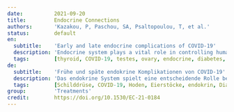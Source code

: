 ```yaml
---
date:          2021-09-20
title:         Endocrine Connections
authors:       'Kazakou, P, Paschou, SA, Psaltopoulou, T, et al.'
status:        default
en:
  subtitle:    'Early and late endocrine complications of COVID-19'
  description: 'Endocrine system plays a vital role in controlling human homeostasis. Understanding the possible effects of COVID-19 on endocrine glands is crucial to prevent and manage endocrine disorders before and during hospitalization in COVID-19-infected patients as well as to follow them up properly upon recovery. Many endocrine glands such as pancreas, hypothalamus and pituitary, thyroid, adrenal glands, testes, and ovaries have been found to express angiotensin-converting enzyme 2 receptors, the main binding site of the virus. Since the pandemic outbreak, various publications focus on the aggravation of preexisting endocrine diseases by COVID-19 infection or the adverse prognosis of the disease in endocrine patients. However, data on endocrine disorders both during the phase of the infection (early complications) and upon recovery (late complications) are scarce. The aim of this review is to identify and discuss early and late endocrine complications of COVID-19. The majority of the available data refer to glucose dysregulation and its reciprocal effect on COVID-19 infection with the main interest focusing on the presentation of new onset of diabetes mellitus. Thyroid dysfunction with low triiodothyronine, low thyroid stimulating hormone, or subacute thyroiditis has been reported. Adrenal dysregulation and impaired spermatogenesis in affected men have been also reported. Complications of other endocrine glands are still not clear. Considering the recent onset of COVID-19 infection, the available follow-up data are limited, and therefore, long-term studies are required to evaluate certain effects of COVID-19 on the endocrine glands. The aim of this article is to review the early and late endocrine complications of COVID-19 and specifically for (1) glucose metabolism, (2) hypothalamus and pituitary, (3) thyroid gland, (4) adrenal glands, (5) reproductive system, and (6) calcium and vitamin D metabolism.'
  tags:        [thyroid, COVID-19, testes, ovary, endocrine, diabetes, vitamin D]
de:
  subtitle:    'Frühe und späte endokrine Komplikationen von COVID-19'
  description: 'Das endokrine System spielt eine entscheidende Rolle bei der Steuerung der menschlichen Homöostase. Das Verständnis der möglichen Auswirkungen von COVID-19 auf die endokrinen Drüsen ist von entscheidender Bedeutung für die Vorbeugung und Behandlung endokriner Störungen vor und während des Krankenhausaufenthalts von COVID-19-infizierten Patienten sowie für eine angemessene Nachsorge nach der Genesung. Viele endokrine Drüsen wie Bauchspeicheldrüse, Hypothalamus und Hypophyse, Schilddrüse, Nebennieren, Hoden und Eierstöcke exprimieren Angiotensin-Converting-Enzyme-2-Rezeptoren, die Hauptbindungsstelle des Virus. Seit dem Ausbruch der Pandemie konzentrieren sich verschiedene Veröffentlichungen auf die Verschlimmerung bereits bestehender endokriner Erkrankungen durch eine COVID-19-Infektion oder die ungünstige Prognose der Krankheit bei endokrinen Patienten. Es liegen jedoch nur wenige Daten zu endokrinen Erkrankungen sowohl während der Infektionsphase (frühe Komplikationen) als auch nach der Genesung (späte Komplikationen) vor. Ziel dieser Übersichtsarbeit ist, frühe und späte endokrine Komplikationen von COVID-19 zu identifizieren und zu diskutieren. Die meisten der verfügbaren Daten beziehen sich auf die Dysregulation des Blutzuckerspiegels und ihre Wechselwirkung mit der COVID-19-Infektion, wobei das Hauptinteresse auf dem Auftreten eines neu auftretenden Diabetes mellitus liegt. Es wurde über Schilddrüsenfunktionsstörungen mit niedrigem Trijodthyronin, niedrigem Thyreoidea-stimulierendem Hormon oder subakuter Thyreoiditis berichtet. Es wurde auch über eine Dysregulation der Nebenniere und eine gestörte Spermatogenese bei betroffenen Männern berichtet. Komplikationen bei anderen endokrinen Drüsen sind noch unklar. In Anbetracht der Tatsache, dass die COVID-19-Infektion erst vor kurzem aufgetreten ist, sind die verfügbaren Follow-up-Daten begrenzt, weshalb Langzeitstudien erforderlich sind, um bestimmte Auswirkungen von COVID-19 auf die endokrinen Drüsen zu bewerten. Ziel dieses Artikels ist, einen Überblick über die frühen und späten endokrinen Komplikationen von COVID-19 zu geben, und zwar speziell für (1) den Glukosestoffwechsel, (2) Hypothalamus und Hypophyse, (3) die Schilddrüse, (4) die Nebennieren, (5) das Fortpflanzungssystem und (6) den Kalzium- und Vitamin-D-Stoffwechsel.' 
  tags:        [Schilddrüse, COVID-19, Hoden, Eierstöcke, endokrin, Diabetes, Vitamin D]
group:         'Treatments'
credit:        https://doi.org/10.1530/EC-21-0184
---
```

